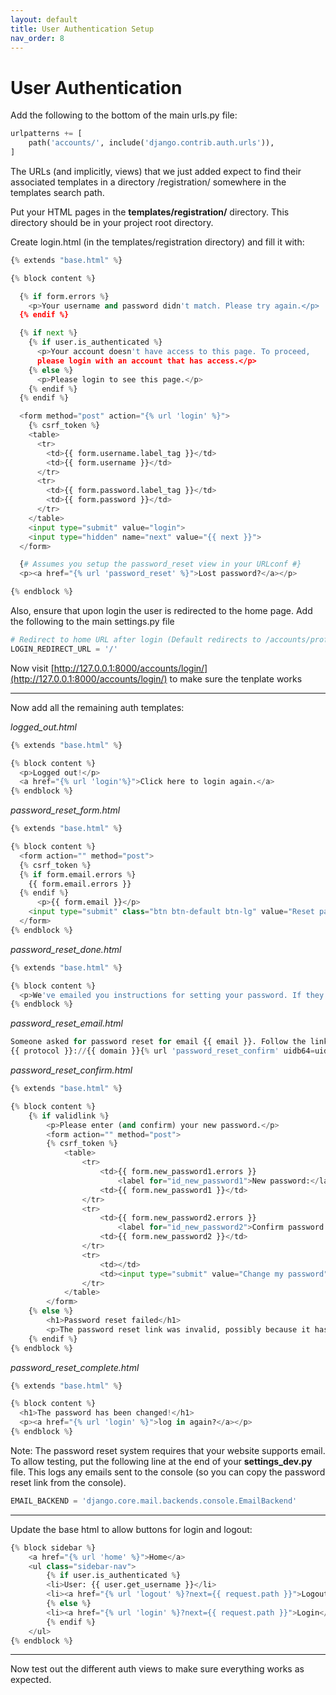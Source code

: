 ```yaml
---
layout: default
title: User Authentication Setup
nav_order: 8
---
```


# User Authentication

Add the following to the bottom of the main urls.py file:

``` python
urlpatterns += [
    path('accounts/', include('django.contrib.auth.urls')),
]
```

The URLs (and implicitly, views) that we just added expect to find their associated templates in a directory /registration/ somewhere in the templates search path.

Put your HTML pages in the __templates/registration/__ directory. This directory should be in your project root directory.

Create login.html (in the templates/registration directory) and fill it with:

```python
{% extends "base.html" %}

{% block content %}

  {% if form.errors %}
    <p>Your username and password didn't match. Please try again.</p>
  {% endif %}

  {% if next %}
    {% if user.is_authenticated %}
      <p>Your account doesn't have access to this page. To proceed,
      please login with an account that has access.</p>
    {% else %}
      <p>Please login to see this page.</p>
    {% endif %}
  {% endif %}

  <form method="post" action="{% url 'login' %}">
    {% csrf_token %}
    <table>
      <tr>
        <td>{{ form.username.label_tag }}</td>
        <td>{{ form.username }}</td>
      </tr>
      <tr>
        <td>{{ form.password.label_tag }}</td>
        <td>{{ form.password }}</td>
      </tr>
    </table>
    <input type="submit" value="login">
    <input type="hidden" name="next" value="{{ next }}">
  </form>

  {# Assumes you setup the password_reset view in your URLconf #}
  <p><a href="{% url 'password_reset' %}">Lost password?</a></p>

{% endblock %}

```

Also, ensure that upon login the user is redirected to the home page. Add the following to the main settings.py file

```python
# Redirect to home URL after login (Default redirects to /accounts/profile/)
LOGIN_REDIRECT_URL = '/'
```

Now visit [http://127.0.0.1:8000/accounts/login/](http://127.0.0.1:8000/accounts/login/) to make sure the tenplate works

---

Now add all the remaining auth templates:

_logged_out.html_

```python
{% extends "base.html" %}

{% block content %}
  <p>Logged out!</p>
  <a href="{% url 'login'%}">Click here to login again.</a>
{% endblock %}
```

_password_reset_form.html_

```python
{% extends "base.html" %}

{% block content %}
  <form action="" method="post">
  {% csrf_token %}
  {% if form.email.errors %}
    {{ form.email.errors }}
  {% endif %}
      <p>{{ form.email }}</p>
    <input type="submit" class="btn btn-default btn-lg" value="Reset password">
  </form>
{% endblock %}
```

_password_reset_done.html_

```python
{% extends "base.html" %}

{% block content %}
  <p>We've emailed you instructions for setting your password. If they haven't arrived in a few minutes, check your spam folder.</p>
{% endblock %}
```

_password_reset_email.html_

```python
Someone asked for password reset for email {{ email }}. Follow the link below:
{{ protocol }}://{{ domain }}{% url 'password_reset_confirm' uidb64=uid token=token %}
```

_password_reset_confirm.html_

```python
{% extends "base.html" %}

{% block content %}
    {% if validlink %}
        <p>Please enter (and confirm) your new password.</p>
        <form action="" method="post">
        {% csrf_token %}
            <table>
                <tr>
                    <td>{{ form.new_password1.errors }}
                        <label for="id_new_password1">New password:</label></td>
                    <td>{{ form.new_password1 }}</td>
                </tr>
                <tr>
                    <td>{{ form.new_password2.errors }}
                        <label for="id_new_password2">Confirm password:</label></td>
                    <td>{{ form.new_password2 }}</td>
                </tr>
                <tr>
                    <td></td>
                    <td><input type="submit" value="Change my password"></td>
                </tr>
            </table>
        </form>
    {% else %}
        <h1>Password reset failed</h1>
        <p>The password reset link was invalid, possibly because it has already been used. Please request a new password reset.</p>
    {% endif %}
{% endblock %}

```

_password_reset_complete.html_

```python
{% extends "base.html" %}

{% block content %}
  <h1>The password has been changed!</h1>
  <p><a href="{% url 'login' %}">log in again?</a></p>
{% endblock %}
```

Note: The password reset system requires that your website supports email. To allow testing, put the following line at the end of your __settings_dev.py__ file. This logs any emails sent to the console (so you can copy the password reset link from the console).

```python
EMAIL_BACKEND = 'django.core.mail.backends.console.EmailBackend'
```

---

Update the base html to allow buttons for login and logout:

```python
{% block sidebar %}
    <a href="{% url 'home' %}">Home</a>
    <ul class="sidebar-nav">
        {% if user.is_authenticated %}
        <li>User: {{ user.get_username }}</li>
        <li><a href="{% url 'logout' %}?next={{ request.path }}">Logout</a></li>
        {% else %}
        <li><a href="{% url 'login' %}?next={{ request.path }}">Login</a></li>
        {% endif %}
    </ul>
{% endblock %}
```

---

Now test out the different auth views to make sure everything works as expected.
